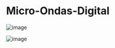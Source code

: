 # Micro-Ondas-Digital

![image](https://github.com/FeCanuto/Micro-Ondas-Digital/assets/38158565/8d7e6437-39b1-45a3-97dc-87ce77bdf932)

![image](https://github.com/FeCanuto/Micro-Ondas-Digital/assets/38158565/177bdafe-e5ca-476c-9e5f-5ac91630f2f7)

